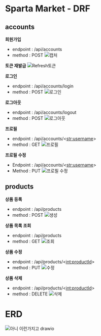 # Sparta Market - DRF
## accounts
**회원가입**

- endpoint : /api/accounts
- method : POST
![캡처](https://github.com/ParkWooYeong/Hard/assets/159976056/8bc39448-7279-4951-b42d-111a76e84bfc)

**토큰 재발급**
![Refresh토큰](https://github.com/ParkWooYeong/Hard/assets/159976056/ac5889e4-f78f-4b66-a634-cf2571df5ce8)

**로그인**
- endpoint : /api/accounts/login 
- method : POST
![로그인](https://github.com/ParkWooYeong/Hard/assets/159976056/5961eec3-b114-4014-be8e-fd5d65adfe36)

**로그아웃**
- endpoint : /api/accounts/logout 
- method : POST
![로그아웃](https://github.com/ParkWooYeong/Hard/assets/159976056/6cdca5de-da01-4979-aa63-9b9422a98404)

**프로필**
- endpoint : /api/accounts/<<str:username>> 
- method : GET
![프로필](https://github.com/ParkWooYeong/Hard/assets/159976056/09e56700-5212-41f5-93b2-9c9e826b33bd)

**프로필 수정**
- Endpoint : /api/accounts/<<str:username>> 
- Method : PUT
![프로필 수정](https://github.com/ParkWooYeong/Hard/assets/159976056/af8cafd0-ab7b-4497-9c2c-027d2e800404)


## products
**상품 등록**
- endpoint : /api/products
- method : POST
![생성](https://github.com/ParkWooYeong/Hard/assets/159976056/ac1fc2e3-e6aa-4b77-b04e-547541e39f58)

**상품 목록 조회**
- endpoint : /api/products
- method : GET
![조회](https://github.com/ParkWooYeong/Hard/assets/159976056/7fc71634-1dd8-4bd8-9049-271fd830a65d)

**상품 수정**
- endpoint : /api/products/<<int:productId>>
- method : PUT
![수정](https://github.com/ParkWooYeong/Hard/assets/159976056/bed178b3-a24f-4cde-8103-1424f9a05ae3)

**상품 삭제**
- endpoint : /api/products/<<int:productId>>
- method : DELETE
![삭제](https://github.com/ParkWooYeong/Hard/assets/159976056/6417819c-1689-4005-8c0c-85a01e9ccec4)

# ERD
![아니 이런가지고 drawio](https://github.com/ParkWooYeong/Hard/assets/159976056/ecb9712f-1648-4ba7-a168-3ba73a92b439)




